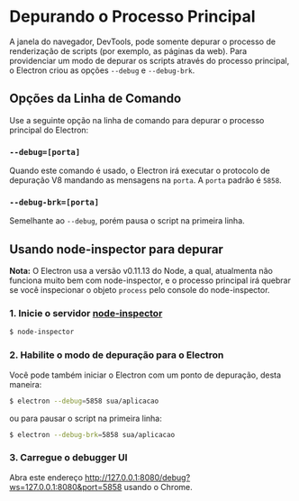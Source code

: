 # Depurando o Processo Principal

A janela do navegador, DevTools, pode somente depurar o processo de renderização
de scripts (por exemplo, as páginas da web). Para providenciar um modo de
depurar os scripts através do processo principal, o Electron criou as opções
`--debug` e `--debug-brk`.

## Opções da Linha de Comando

Use a seguinte opção na linha de comando para depurar o processo principal do
Electron:

### `--debug=[porta]`

Quando este comando é usado, o Electron irá executar o protocolo de depuração
V8 mandando as mensagens na `porta`. A `porta` padrão é `5858`.

### `--debug-brk=[porta]`

Semelhante ao `--debug`, porém pausa o script na primeira linha.

## Usando node-inspector para depurar

__Nota:__ O Electron usa a versão v0.11.13 do Node, a qual, atualmenta não
funciona muito bem com node-inspector, e o processo principal irá quebrar se
você inspecionar o objeto `process` pelo console do node-inspector.

### 1. Inicie o servidor [node-inspector][node-inspector]

```bash
$ node-inspector
```

### 2. Habilite o modo de depuração para o Electron

Você pode também iniciar o Electron com um ponto de depuração, desta maneira:

```bash
$ electron --debug=5858 sua/aplicacao
```

ou para pausar o script na primeira linha:

```bash
$ electron --debug-brk=5858 sua/aplicacao
```

### 3. Carregue o debugger UI

Abra este endereço http://127.0.0.1:8080/debug?ws=127.0.0.1:8080&port=5858
usando o Chrome.

[node-inspector]: https://github.com/node-inspector/node-inspector
